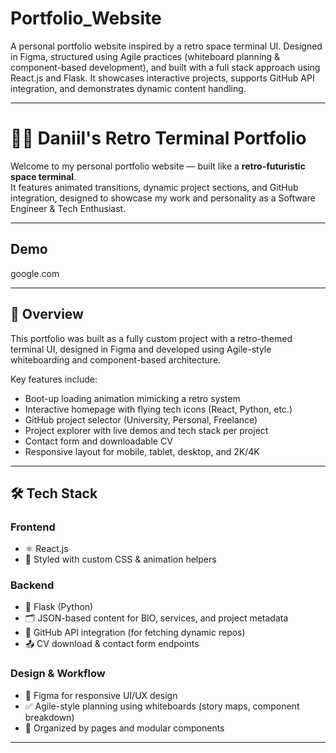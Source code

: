 # Portfolio_Website
A personal portfolio website inspired by a retro space terminal UI. Designed in Figma, structured using Agile practices (whiteboard planning &amp; component-based development), and built with a full stack approach using React.js and Flask. It showcases interactive projects, supports GitHub API integration, and demonstrates dynamic content handling. 

---

# 🧑‍🚀 Daniil's Retro Terminal Portfolio

Welcome to my personal portfolio website — built like a **retro-futuristic space terminal**.  
It features animated transitions, dynamic project sections, and GitHub integration, designed to showcase my work and personality as a Software Engineer & Tech Enthusiast.

---

## Demo

google.com

---

## 🚀 Overview

This portfolio was built as a fully custom project with a retro-themed terminal UI, designed in Figma and developed using Agile-style whiteboarding and component-based architecture.

Key features include:
- Boot-up loading animation mimicking a retro system
- Interactive homepage with flying tech icons (React, Python, etc.)
- GitHub project selector (University, Personal, Freelance)
- Project explorer with live demos and tech stack per project
- Contact form and downloadable CV
- Responsive layout for mobile, tablet, desktop, and 2K/4K

---

## 🛠️ Tech Stack

### Frontend
- ⚛️ React.js
- 🎨 Styled with custom CSS & animation helpers

### Backend
- 🐍 Flask (Python)
- 🗂 JSON-based content for BIO, services, and project metadata
- 🔗 GitHub API integration (for fetching dynamic repos)
- 📤 CV download & contact form endpoints

### Design & Workflow
- 🧾 Figma for responsive UI/UX design
- ✅ Agile-style planning using whiteboards (story maps, component breakdown)
- 📁 Organized by pages and modular components

---

